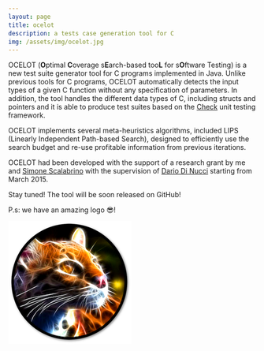 ```yaml
---
layout: page
title: ocelot
description: a tests case generation tool for C
img: /assets/img/ocelot.jpg
---
```


OCELOT (**O**ptimal **C**overage s**E**arch-based too**L** for s**O**ftware Testing) is a new test suite generator tool for C programs implemented in Java. Unlike previous tools for C programs, OCELOT automatically detects the input types of a given C function without any specification of parameters. In addition, the tool handles the different data types of C, including structs and pointers and it is able to produce test suites based on the [Check][check] unit testing framework.

OCELOT implements several meta-heuristics algorithms, included LIPS (Linearly Independent Path-based Search), designed to efficiently use the search budget and re-use profitable information from previous iterations.

OCELOT had been developed with the support of a research grant by me and [Simone Scalabrino][simone] with the supervision of [Dario Di Nucci][dario] starting from March 2015.

Stay tuned! The tool will be soon released on GitHub!

P.s: we have an amazing logo 😎!

[check]: https://libcheck.github.io/check/
[dario]: https://dardin88.github.io
[simone]: https://dibt.unimol.it/staff/sscalabrino/home

![](/assets/img/ocelot.png)


